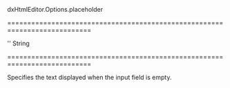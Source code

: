 <!--id-->dxHtmlEditor.Options.placeholder<!--/id-->
===========================================================================
<!--default-->''<!--/default-->
<!--type-->String<!--/type-->
===========================================================================

<!--shortDescription-->
Specifies the text displayed when the input field is empty.
<!--/shortDescription-->

<!--fullDescription-->

<!--/fullDescription-->